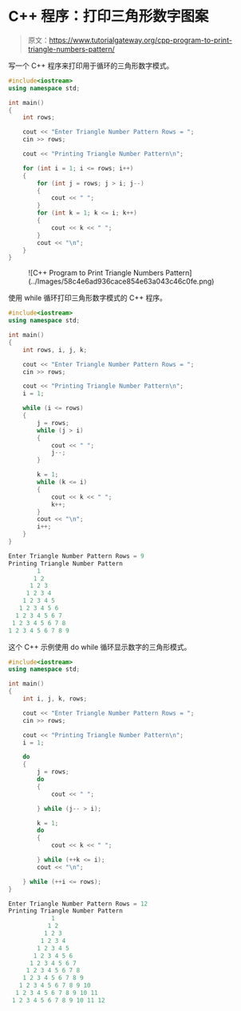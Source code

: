 # C++ 程序：打印三角形数字图案

> 原文：<https://www.tutorialgateway.org/cpp-program-to-print-triangle-numbers-pattern/>

写一个 C++ 程序来打印用于循环的三角形数字模式。

```cpp
#include<iostream>
using namespace std;

int main()
{
	int rows;

	cout << "Enter Triangle Number Pattern Rows = ";
	cin >> rows;

	cout << "Printing Triangle Number Pattern\n";

	for (int i = 1; i <= rows; i++)
	{
		for (int j = rows; j > i; j--)
		{
			cout << " ";
		}
		for (int k = 1; k <= i; k++)
		{
			cout << k << " ";
		}
		cout << "\n";
	}
}
```

<figure class="wp-block-image size-large">![C++ Program to Print Triangle Numbers Pattern](../Images/58c4e6ad936cace854e63a043c46c0fe.png)</figure>

使用 while 循环打印三角形数字模式的 C++ 程序。

```cpp
#include<iostream>
using namespace std;

int main()
{
	int rows, i, j, k;

	cout << "Enter Triangle Number Pattern Rows = ";
	cin >> rows;

	cout << "Printing Triangle Number Pattern\n";
	i = 1;

	while (i <= rows)
	{
		j = rows;
		while (j > i)
		{
			cout << " ";
			j--;
		}

		k = 1;
		while (k <= i)
		{
			cout << k << " ";
			k++;
		}
		cout << "\n";
		i++;
	}
}
```

```cpp
Enter Triangle Number Pattern Rows = 9
Printing Triangle Number Pattern
        1 
       1 2 
      1 2 3 
     1 2 3 4 
    1 2 3 4 5 
   1 2 3 4 5 6 
  1 2 3 4 5 6 7 
 1 2 3 4 5 6 7 8 
1 2 3 4 5 6 7 8 9 
```

这个 C++ 示例使用 do while 循环显示数字的三角形模式。

```cpp
#include<iostream>
using namespace std;

int main()
{
	int i, j, k, rows;

	cout << "Enter Triangle Number Pattern Rows = ";
	cin >> rows;

	cout << "Printing Triangle Number Pattern\n";
	i = 1;

	do
	{
		j = rows;
		do
		{
			cout << " ";

		} while (j-- > i);

		k = 1;
		do
		{
			cout << k << " ";

		} while (++k <= i);
		cout << "\n";

	} while (++i <= rows);
}
```

```cpp
Enter Triangle Number Pattern Rows = 12
Printing Triangle Number Pattern
            1 
           1 2 
          1 2 3 
         1 2 3 4 
        1 2 3 4 5 
       1 2 3 4 5 6 
      1 2 3 4 5 6 7 
     1 2 3 4 5 6 7 8 
    1 2 3 4 5 6 7 8 9 
   1 2 3 4 5 6 7 8 9 10 
  1 2 3 4 5 6 7 8 9 10 11 
 1 2 3 4 5 6 7 8 9 10 11 12 
```